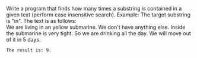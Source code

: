 Write a program that finds how many times a substring is contained in a given text (perform case insensitive search).
		Example: The target substring is "in". The text is as follows:
</br>We are living in an yellow submarine. We don't have anything else. Inside the submarine is very tight. So we are drinking all the day. We will move out of it in 5 days.
</br>


	The result is: 9.

